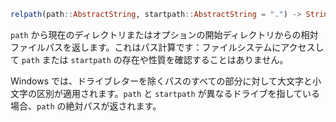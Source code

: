 ```julia
relpath(path::AbstractString, startpath::AbstractString = ".") -> String
```

`path` から現在のディレクトリまたはオプションの開始ディレクトリからの相対ファイルパスを返します。これはパス計算です：ファイルシステムにアクセスして `path` または `startpath` の存在や性質を確認することはありません。

Windows では、ドライブレターを除くパスのすべての部分に対して大文字と小文字の区別が適用されます。`path` と `startpath` が異なるドライブを指している場合、`path` の絶対パスが返されます。
